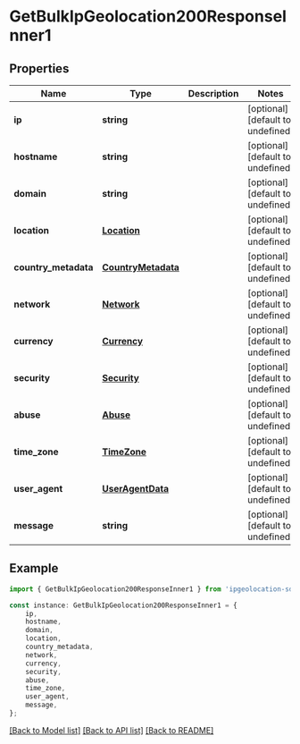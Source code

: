 # GetBulkIpGeolocation200ResponseInner1


## Properties

Name | Type | Description | Notes
------------ | ------------- | ------------- | -------------
**ip** | **string** |  | [optional] [default to undefined]
**hostname** | **string** |  | [optional] [default to undefined]
**domain** | **string** |  | [optional] [default to undefined]
**location** | [**Location**](Location.md) |  | [optional] [default to undefined]
**country_metadata** | [**CountryMetadata**](CountryMetadata.md) |  | [optional] [default to undefined]
**network** | [**Network**](Network.md) |  | [optional] [default to undefined]
**currency** | [**Currency**](Currency.md) |  | [optional] [default to undefined]
**security** | [**Security**](Security.md) |  | [optional] [default to undefined]
**abuse** | [**Abuse**](Abuse.md) |  | [optional] [default to undefined]
**time_zone** | [**TimeZone**](TimeZone.md) |  | [optional] [default to undefined]
**user_agent** | [**UserAgentData**](UserAgentData.md) |  | [optional] [default to undefined]
**message** | **string** |  | [optional] [default to undefined]

## Example

```typescript
import { GetBulkIpGeolocation200ResponseInner1 } from 'ipgeolocation-sdk-ts';

const instance: GetBulkIpGeolocation200ResponseInner1 = {
    ip,
    hostname,
    domain,
    location,
    country_metadata,
    network,
    currency,
    security,
    abuse,
    time_zone,
    user_agent,
    message,
};
```

[[Back to Model list]](../README.md#documentation-for-models) [[Back to API list]](../README.md#documentation-for-api-endpoints) [[Back to README]](../README.md)
